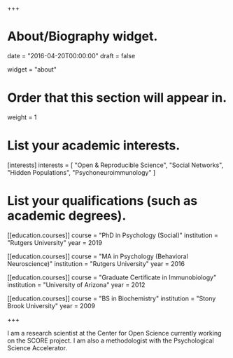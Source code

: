 +++
# About/Biography widget.

date = "2016-04-20T00:00:00"
draft = false

widget = "about"

# Order that this section will appear in.
weight = 1

# List your academic interests.
[interests]
  interests = [
    "Open & Reproducible Science",
    "Social Networks",
    "Hidden Populations",
    "Psychoneuroimmunology"
  ]

# List your qualifications (such as academic degrees).

[[education.courses]]
  course = "PhD in Psychology (Social)"
  institution = "Rutgers University"
  year = 2019

[[education.courses]]
  course = "MA in Psychology (Behavioral Neuroscience)"
  institution = "Rutgers University"
  year = 2016

[[education.courses]]
  course = "Graduate Certificate in Immunobiology"
  institution = "University of Arizona"
  year = 2012

[[education.courses]]
  course = "BS in Biochemistry"
  institution = "Stony Brook University"
  year = 2009
 
+++


I am a research scientist at the Center for Open Science currently working on the SCORE project.  I am also a methodologist with the Psychological Science Accelerator.